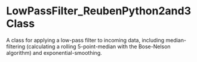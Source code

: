 # LowPassFilter_ReubenPython2and3Class
A class for applying a low-pass filter to incoming data, including  median-filtering (calculating a rolling 5-point-median with the Bose-Nelson algorithm) and  exponential-smoothing.
